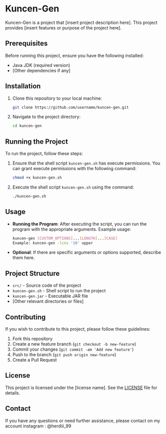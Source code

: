# Kuncen-Gen

Kuncen-Gen is a project that [insert project description here]. This project provides [insert features or purpose of the project here].

## Prerequisites

Before running this project, ensure you have the following installed:

- Java JDK (required version)
- [Other dependencies if any]

## Installation

1. Clone this repository to your local machine:

    ```sh
    git clone https://github.com/username/kuncen-gen.git
    ```

2. Navigate to the project directory:

    ```sh
    cd kuncen-gen
    ```

## Running the Project

To run the project, follow these steps:

1. Ensure that the shell script `kuncen-gen.sh` has execute permissions. You can grant execute permissions with the following command:

    ```sh
    chmod +x kuncen-gen.sh
    ```

2. Execute the shell script `kuncen-gen.sh` using the command:

    ```sh
    ./kuncen-gen.sh
    ```

## Usage

- **Running the Program**: After executing the script, you can run the program with the appropriate arguments. Example usage:

    ```sh
    kuncen-gen [CUSTOM_OPTIONS]...[LENGTH]...[CASE]
    Example: kuncen-gen -lcns '10' upper
    ```

- **Optional**: If there are specific arguments or options supported, describe them here.

## Project Structure

- `src/` - Source code of the project
- `kuncen-gen.sh` - Shell script to run the project
- `kuncen-gen.jar` - Executable JAR file
- [Other relevant directories or files]

## Contributing

If you wish to contribute to this project, please follow these guidelines:

1. Fork this repository
2. Create a new feature branch (`git checkout -b new-feature`)
3. Commit your changes (`git commit -am 'Add new feature'`)
4. Push to the branch (`git push origin new-feature`)
5. Create a Pull Request

## License

This project is licensed under the [license name]. See the [LICENSE](LICENSE) file for details.

## Contact

If you have any questions or need further assistance, please contact on my account instagram : @herdiii_99
